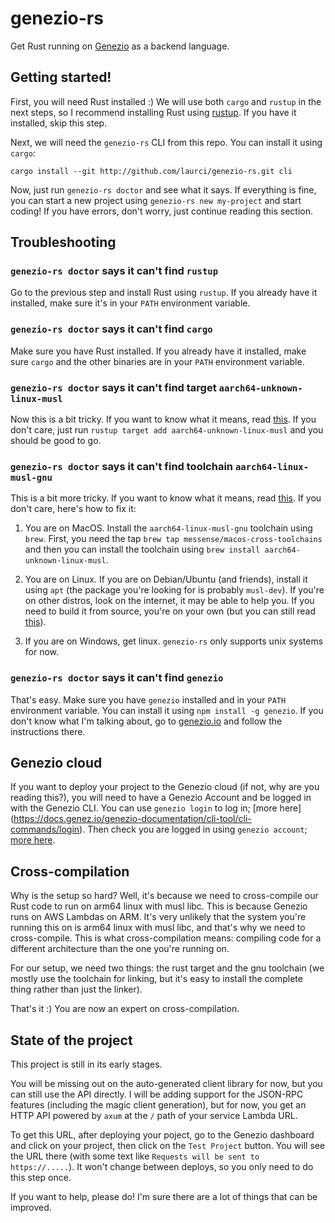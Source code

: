# genezio-rs

Get Rust running on [Genezio](https://genez.io) as a backend language.

## Getting started!

First, you will need Rust installed :) We will use both `cargo` and `rustup` in the next steps, so I recommend installing Rust using [rustup](https://rustup.rs/). If you have it installed, skip this step.

Next, we will need the `genezio-rs` CLI from this repo. You can install it using `cargo`:
```
cargo install --git http://github.com/laurci/genezio-rs.git cli
```

Now, just run `genezio-rs doctor` and see what it says. If everything is fine, you can start a new project using `genezio-rs new my-project` and start coding! If you have errors, don't worry, just continue reading this section.

## Troubleshooting

### `genezio-rs doctor` says it can't find `rustup`

Go to the previous step and install Rust using `rustup`. If you already have it installed, make sure it's in your `PATH` environment variable.

### `genezio-rs doctor` says it can't find `cargo`

Make sure you have Rust installed. If you already have it installed, make sure `cargo` and the other binaries are in your `PATH` environment variable.

### `genezio-rs doctor` says it can't find target `aarch64-unknown-linux-musl`

Now this is a bit tricky. If you want to know what it means, read [this](#cross-compilation). If you don't care, just run `rustup target add aarch64-unknown-linux-musl` and you should be good to go.

### `genezio-rs doctor` says it can't find toolchain `aarch64-linux-musl-gnu`

This is a bit more tricky. If you want to know what it means, read [this](#cross-compilation). If you don't care, here's how to fix it:

1. You are on MacOS. Install the `aarch64-linux-musl-gnu` toolchain using `brew`. First, you need the tap `brew tap messense/macos-cross-toolchains` and then you can install the toolchain using `brew install aarch64-unknown-linux-musl`.

2. You are on Linux. If you are on Debian/Ubuntu (and friends), install it using `apt` (the package you're looking for is probably `musl-dev`). If you're on other distros, look on the internet, it may be able to help you. If you need to build it from source, you're on your own (but you can still read [this](#cross-compilation)).

3. If you are on Windows, get linux. `genezio-rs` only supports unix systems for now.


### `genezio-rs doctor` says it can't find `genezio`

That's easy. Make sure you have `genezio` installed and in your `PATH` environment variable. You can install it using `npm install -g genezio`. If you don't know what I'm talking about, go to [genezio.io](https://genezio.io) and follow the instructions there.

## Genezio cloud

If you want to deploy your project to the Genezio cloud (if not, why are you reading this?), you will need to have a Genezio Account and be logged in with the Genezio CLI. You can use `genezio login` to log in; [more here] (https://docs.genez.io/genezio-documentation/cli-tool/cli-commands/login). Then check you are logged in using `genezio account`; [more here](https://docs.genez.io/genezio-documentation/cli-tool/cli-commands/account).

## Cross-compilation

Why is the setup so hard? Well, it's because we need to cross-compile our Rust code to run on arm64 linux with musl libc. This is because Genezio runs on AWS Lambdas on ARM. It's very unlikely that the system you're running this on is arm64 linux with musl libc, and that's why we need to cross-compile. This is what cross-compilation means: compiling code for a different architecture than the one you're running on.

For our setup, we need two things: the rust target and the gnu toolchain (we mostly use the toolchain for linking, but it's easy to install the complete thing rather than just the linker).

That's it :) You are now an expert on cross-compilation.

## State of the project

This project is still in its early stages.

You will be missing out on the auto-generated client library for now, but you can still use the API directly. I will be adding support for the JSON-RPC features (including the magic client generation), but for now, you get an HTTP API powered by `axum` at the `/` path of your service Lambda URL.

To get this URL, after deploying your poject, go to the Genezio dashboard and click on your project, then click on the `Test Project` button. You will see the URL there (with some text like `Requests will be sent to https://.....`). It won't change between deploys, so you only need to do this step once.

If you want to help, please do! I'm sure there are a lot of things that can be improved.
